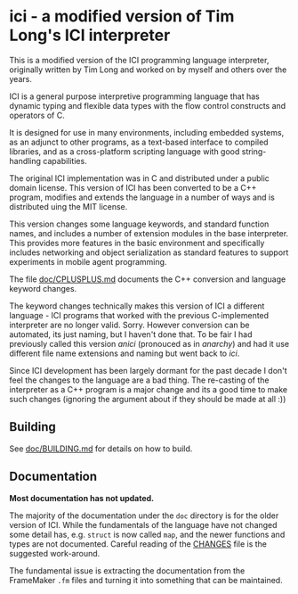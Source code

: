 # ici - a modified version of Tim Long's ICI interpreter

This is a modified version of the ICI programming language
interpreter, originally written by Tim Long and worked on by myself
and others over the years.

ICI is a general purpose interpretive programming language that has
dynamic typing and flexible data types with the flow control
constructs and operators of C.

It is designed for use in many environments, including embedded
systems, as an adjunct to other programs, as a text-based interface to
compiled libraries, and as a cross-platform scripting language with
good string-handling capabilities.

The original ICI implementation was in C and distributed under a
public domain license. This version of ICI has been converted to be a
C++ program, modifies and extends the language in a number of ways and
is distributed uing the MIT license.

This version changes some language keywords, and standard function
names, and includes a number of extension modules in the base
interpreter. This provides more features in the basic environment and
specifically includes networking and object serialization as standard
features to support experiments in mobile agent programming.

The file [doc/CPLUSPLUS.md](doc/CPLUSPLUS.md) documents the C++
conversion and language keyword changes.

The keyword changes technically makes this version of ICI a different
language - ICI programs that worked with the previous C-implemented
interpreter are no longer valid. Sorry. However conversion can be
automated, its just naming, but I haven't done that. To be fair I had
previously called this version _anici_ (pronouced as in _anarchy_) and
had it use different file name extensions and naming but went back
to _ici_.

Since ICI development has been largely dormant for the past decade I
don't feel the changes to the language are a bad thing. The re-casting
of the interpreter as a C++ program is a major change and its a good
time to make such changes (ignoring the argument about if they should
be made at all :))

## Building

See [doc/BUILDING.md](doc/BUILDING.md) for details on how to build.

## Documentation

**Most documentation has not updated.**

The majority of the documentation under the `doc` directory is for the
older version of ICI. While the fundamentals of the language have not
changed some detail has, e.g. `struct` is now called `map`, and the
newer functions and types are not documented. Careful reading of the
[CHANGES](CHANGES) file is the suggested work-around.

The fundamental issue is extracting the documentation from the
FrameMaker `.fm` files and turning it into something that can be
maintained.
